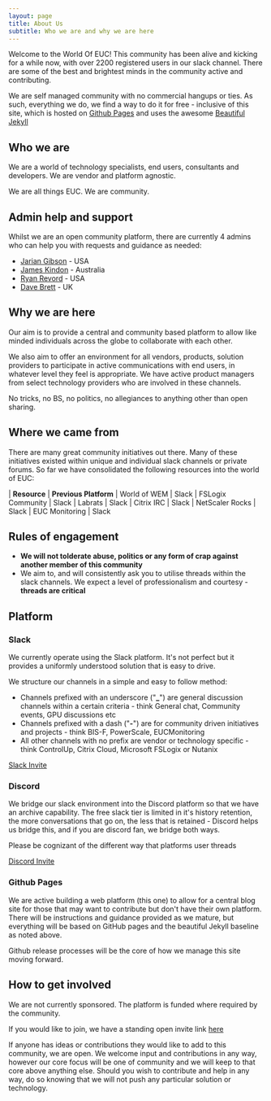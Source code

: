 ```yaml
---
layout: page
title: About Us
subtitle: Who we are and why we are here
---
```


Welcome to the World Of EUC! This community has been alive and kicking for a while now, with over 2200 registered users in our slack channel. There are some of the best and brightest minds in the community active and contributing.

We are self managed community with no commercial hangups or ties. As such, everything we do, we find a way to do it for free - inclusive of this site, which is hosted on [Github Pages](https://pages.github.com/) and uses the awesome [Beautiful Jekyll](https://beautifuljekyll.com/)

## Who we are

We are a world of technology specialists, end users, consultants and developers. We are vendor and platform agnostic.

We are all things EUC. We are community.

## Admin help and support

Whilst we are an open community platform, there are currently 4 admins who can help you with requests and guidance as needed:

*  [Jarian Gibson](https://twitter.com/JarianGibson) - USA
*  [James Kindon](https://twitter.com/james_kindon) - Australia
*  [Ryan Revord](https://twitter.com/rsrevord) - USA
*  [Dave Brett](https://twitter.com/dbretty) - UK

## Why we are here

Our aim is to provide a central and community based platform to allow like minded individuals across the globe to collaborate with each other.

We also aim to offer an environment for all vendors, products, solution providers to participate in active communications with end users, in whatever level they feel is appropriate. We have active product managers from select technology providers who are  involved in these channels.

No tricks, no BS, no politics, no allegiances to anything other than open sharing.

## Where we came from

There are many great community initiatives out there. Many of these initiatives existed within unique and individual slack channels or private forums. So far we have consolidated the following resources into the world of EUC:

| **Resource** | **Previous Platform**
| World of WEM | Slack
| FSLogix Community | Slack
| Labrats | Slack
| Citrix IRC | Slack
| NetScaler Rocks | Slack
| EUC Monitoring | Slack

## Rules of engagement

*  **We will not tolderate abuse, politics or any form of crap against another member of this community**
*  We aim to, and will consistently ask you to utilise threads within the slack channels. We expect a level of professionalism and courtesy - **threads are critical**

## Platform

### Slack

We currently operate using the Slack platform. It's not perfect but it provides a uniformly understood solution that is easy to drive.

We structure our channels in a simple and easy to follow method:

*  Channels prefixed with an underscore ("**_**") are general discussion channels within a certain criteria - think General chat, Community events, GPU discussions etc
*  Channels prefixed with a dash ("**-**") are for community driven initiatives and projects - think BIS-F, PowerScale, EUCMonitoring
*  All other channels with no prefix are vendor or technology specific - think ControlUp, Citrix Cloud, Microsoft FSLogix or Nutanix

[Slack Invite](https://t.co/EVrMXepANH)

### Discord

We bridge our slack environment into the Discord platform so that we have an archive capability. The free slack tier is limited in it's history retention, the more conversations that go on, the less that is retained - Discord helps us bridge this, and if you are discord fan, we bridge both ways.

Please be cognizant of the different way that platforms user threads

[Discord Invite](https://discord.com/invite/5fGMuK7)

### Github Pages

We are active building a web platform (this one) to allow for a central blog site for those that may want to contribute but don't have their own platform. There will be instructions and guidance provided as we mature, but everything will be based on GitHub pages and the beautiful Jekyll baseline as noted above.

Github release processes will be the core of how we manage this site moving forward.

## How to get involved

We are not currently sponsored. The platform is funded where required by the community.

If you would like to join, we have a standing open invite link [here](https://t.co/UEBgTHRDXF)

If anyone has ideas or contributions they would like to add to this community, we are open. We welcome input and contributions in any way, however our core focus will be one of community and we will keep to that core above anything else. Should you wish to contribute and help in any way, do so knowing that we will not push any particular solution or technology.